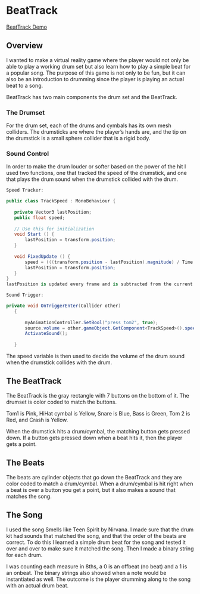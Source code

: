 # BeatTrack
[BeatTrack Demo](https://youtu.be/rvxP2L7acO8)


## Overview
I wanted to make a virtual reality game where the player would not only be able to play a working drum set but also learn how to play a simple beat for a popular song. The purpose of this game is not only to be fun, but it can also be an introduction to drumming since the player is playing an actual beat to a song.

BeatTrack has two main components the drum set and the BeatTrack.

### The Drumset
For the drum set, each of the drums and cymbals has its own mesh colliders. The drumsticks are where the player’s hands are, and the tip on the drumstick is a small sphere collider that is a rigid body.

### Sound Control
In order to make the drum louder or softer based on the power of the hit I used two functions, one that tracked the speed of the drumstick, and one that plays the drum sound when the drumstick collided with the drum.

```cs
Speed Tracker:

public class TrackSpeed : MonoBehaviour {
 
   private Vector3 lastPosition;
   public float speed;
 
   // Use this for initialization
   void Start () {
       lastPosition = transform.position;
   }
  
   void FixedUpdate () {
       speed = (((transform.position - lastPosition).magnitude) / Time.deltaTime);
       lastPosition = transform.position;
   }
}
lastPosition is updated every frame and is subtracted from the current position of the drumstick. That magnitude is used to calculate the speed between the two positions.

Sound Trigger:

private void OnTriggerEnter(Collider other)
   {
 
       myAnimationController.SetBool("press_tom2", true);
       source.volume = other.gameObject.GetComponent<TrackSpeed>().speed;
       ActivateSound();
      
   }
```
The speed variable is then used to decide the volume of the drum sound when the drumstick collides with the drum.

## The BeatTrack
The BeatTrack is the gray rectangle with 7 buttons on the bottom of it. The drumset is color coded to match the buttons.

Tom1 is Pink, HiHat cymbal is Yellow, Snare is Blue, Bass is Green, Tom 2 is Red, and Crash is Yellow.

When the drumstick hits a drum/cymbal, the matching button gets pressed down. If a button gets pressed down when a beat hits it, then the player gets a point.

## The Beats
The beats are cylinder objects that go down the BeatTrack and they are color coded to match a drum/cymbal. When a drum/cymbal is hit right when a beat is over a button you get a point, but it also makes a sound that matches the song.

## The Song
I used the song Smells like Teen Spirit by Nirvana. I made sure that the drum kit had sounds that matched the song, and that the order of the beats are correct. To do this I learned a simple drum beat for the song and tested it over and over to make sure it matched the song. Then I made a binary string for each drum.

I was counting each measure in 8ths, a 0 is an offbeat (no beat) and a 1 is an onbeat. The binary strings also showed when a note would be instantiated as well. The outcome is the player drumming along to the song with an actual drum beat.
